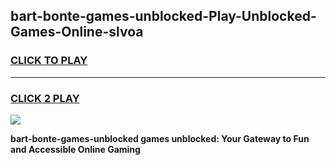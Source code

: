 
## bart-bonte-games-unblocked-Play-Unblocked-Games-Online-slvoa
<h3>
<a href="https://premium76.site?title=bart-bonte-games-unblocked&ref=24A">CLICK TO PLAY</a></h3>
<hr>

<h3>
<a href="https://premium76.site?title=bart-bonte-games-unblocked&ref=24A">CLICK 2 PLAY</a>
  
</h3>

<a href="https://premium76.site?title=bart-bonte-games-unblocked&ref=24A"><img src="https://clearcache.store/games.png"></a>


**bart-bonte-games-unblocked games unblocked: Your Gateway to Fun and Accessible Online Gaming**
